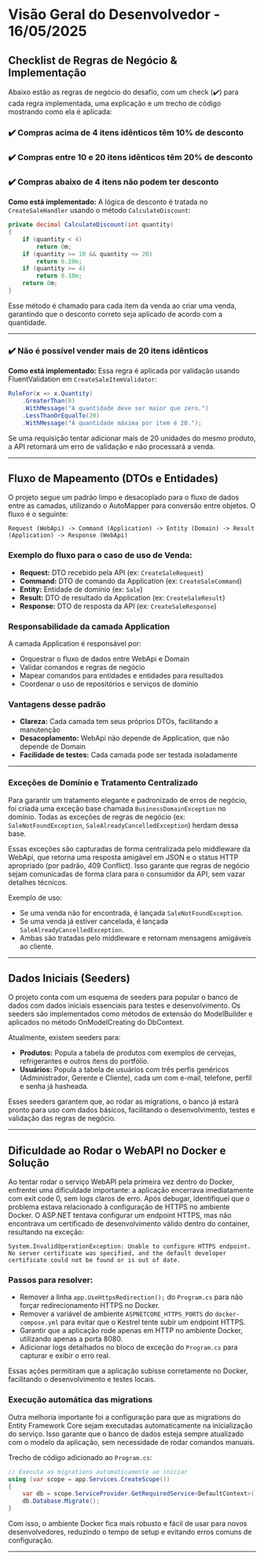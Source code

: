 # Visão Geral do Desenvolvedor - 16/05/2025

## Checklist de Regras de Negócio & Implementação

Abaixo estão as regras de negócio do desafio, com um check (✔️) para cada regra implementada, uma explicação e um trecho de código mostrando como ela é aplicada:

### ✔️ Compras acima de 4 itens idênticos têm 10% de desconto
### ✔️ Compras entre 10 e 20 itens idênticos têm 20% de desconto
### ✔️ Compras abaixo de 4 itens não podem ter desconto

**Como está implementado:**
A lógica de desconto é tratada no `CreateSaleHandler` usando o método `CalculateDiscount`:

```csharp
private decimal CalculateDiscount(int quantity)
{
    if (quantity < 4)
        return 0m;
    if (quantity >= 10 && quantity <= 20)
        return 0.20m;
    if (quantity >= 4)
        return 0.10m;
    return 0m;
}
```

Esse método é chamado para cada item da venda ao criar uma venda, garantindo que o desconto correto seja aplicado de acordo com a quantidade.

---

### ✔️ Não é possível vender mais de 20 itens idênticos

**Como está implementado:**
Essa regra é aplicada por validação usando FluentValidation em `CreateSaleItemValidator`:

```csharp
RuleFor(x => x.Quantity)
    .GreaterThan(0)
    .WithMessage("A quantidade deve ser maior que zero.")
    .LessThanOrEqualTo(20)
    .WithMessage("A quantidade máxima por item é 20.");
```

Se uma requisição tentar adicionar mais de 20 unidades do mesmo produto, a API retornará um erro de validação e não processará a venda.

---

## Fluxo de Mapeamento (DTOs e Entidades)

O projeto segue um padrão limpo e desacoplado para o fluxo de dados entre as camadas, utilizando o AutoMapper para conversão entre objetos. O fluxo é o seguinte:

```
Request (WebApi) -> Command (Application) -> Entity (Domain) -> Result (Application) -> Response (WebApi)
```

### Exemplo do fluxo para o caso de uso de Venda:

- **Request:** DTO recebido pela API (ex: `CreateSaleRequest`)
- **Command:** DTO de comando da Application (ex: `CreateSaleCommand`)
- **Entity:** Entidade de domínio (ex: `Sale`)
- **Result:** DTO de resultado da Application (ex: `CreateSaleResult`)
- **Response:** DTO de resposta da API (ex: `CreateSaleResponse`)

### Responsabilidade da camada Application

A camada Application é responsável por:
- Orquestrar o fluxo de dados entre WebApi e Domain
- Validar comandos e regras de negócio
- Mapear comandos para entidades e entidades para resultados
- Coordenar o uso de repositórios e serviços de domínio

### Vantagens desse padrão
- **Clareza:** Cada camada tem seus próprios DTOs, facilitando a manutenção
- **Desacoplamento:** WebApi não depende de Application, que não depende de Domain
- **Facilidade de testes:** Cada camada pode ser testada isoladamente

---------------
### Exceções de Domínio e Tratamento Centralizado

Para garantir um tratamento elegante e padronizado de erros de negócio, foi criada uma exceção base chamada `BusinessDomainException` no domínio. Todas as exceções de regras de negócio (ex: `SaleNotFoundException`, `SaleAlreadyCancelledException`) herdam dessa base.

Essas exceções são capturadas de forma centralizada pelo middleware da WebApi, que retorna uma resposta amigável em JSON e o status HTTP apropriado (por padrão, 409 Conflict). Isso garante que regras de negócio sejam comunicadas de forma clara para o consumidor da API, sem vazar detalhes técnicos.

Exemplo de uso:
- Se uma venda não for encontrada, é lançada `SaleNotFoundException`.
- Se uma venda já estiver cancelada, é lançada `SaleAlreadyCancelledException`.
- Ambas são tratadas pelo middleware e retornam mensagens amigáveis ao cliente.

---------------

## Dados Iniciais (Seeders)

O projeto conta com um esquema de seeders para popular o banco de dados com dados iniciais essenciais para testes e desenvolvimento. Os seeders são implementados como métodos de extensão do ModelBuilder e aplicados no método OnModelCreating do DbContext.

Atualmente, existem seeders para:
- **Produtos:** Popula a tabela de produtos com exemplos de cervejas, refrigerantes e outros itens do portfólio.
- **Usuários:** Popula a tabela de usuários com três perfis genéricos (Administrador, Gerente e Cliente), cada um com e-mail, telefone, perfil e senha já hasheada.

Esses seeders garantem que, ao rodar as migrations, o banco já estará pronto para uso com dados básicos, facilitando o desenvolvimento, testes e validação das regras de negócio.

---------------

## Dificuldade ao Rodar o WebAPI no Docker e Solução

Ao tentar rodar o serviço WebAPI pela primeira vez dentro do Docker, enfrentei uma dificuldade importante: a aplicação encerrava imediatamente com exit code 0, sem logs claros de erro. Após debugar, identifiquei que o problema estava relacionado à configuração de HTTPS no ambiente Docker. O ASP.NET tentava configurar um endpoint HTTPS, mas não encontrava um certificado de desenvolvimento válido dentro do container, resultando na exceção:

```
System.InvalidOperationException: Unable to configure HTTPS endpoint. No server certificate was specified, and the default developer certificate could not be found or is out of date.
```

### Passos para resolver:
- Remover a linha `app.UseHttpsRedirection();` do `Program.cs` para não forçar redirecionamento HTTPS no Docker.
- Remover a variável de ambiente `ASPNETCORE_HTTPS_PORTS` do `docker-compose.yml` para evitar que o Kestrel tente subir um endpoint HTTPS.
- Garantir que a aplicação rode apenas em HTTP no ambiente Docker, utilizando apenas a porta 8080.
- Adicionar logs detalhados no bloco de exceção do `Program.cs` para capturar e exibir o erro real.

Essas ações permitiram que a aplicação subisse corretamente no Docker, facilitando o desenvolvimento e testes locais.

### Execução automática das migrations
Outra melhoria importante foi a configuração para que as migrations do Entity Framework Core sejam executadas automaticamente na inicialização do serviço. Isso garante que o banco de dados esteja sempre atualizado com o modelo da aplicação, sem necessidade de rodar comandos manuais.

Trecho de código adicionado ao `Program.cs`:

```csharp
// Executa as migrations automaticamente ao iniciar
using (var scope = app.Services.CreateScope())
{
    var db = scope.ServiceProvider.GetRequiredService<DefaultContext>();
    db.Database.Migrate();
}
```

Com isso, o ambiente Docker fica mais robusto e fácil de usar para novos desenvolvedores, reduzindo o tempo de setup e evitando erros comuns de configuração.

---------------
